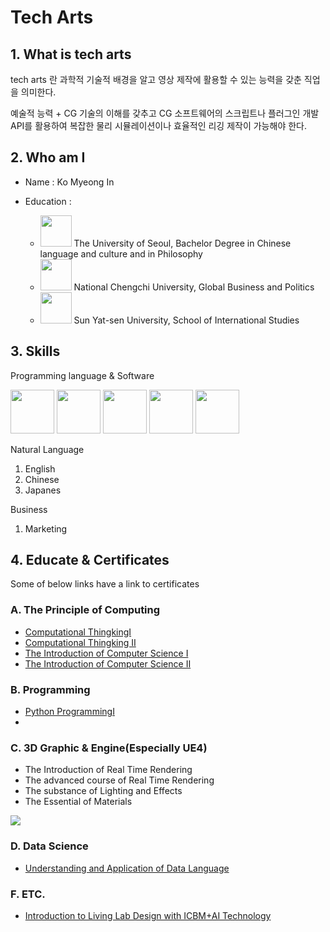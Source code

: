 # Tech Arts

## 1. What is tech arts

tech arts 란 과학적 기술적 배경을 알고 영상 제작에 활용할 수 있는 능력을 갖춘 직업을 의미한다.

예술적 능력 + CG 기술의 이해를 갖추고 CG 소프트웨어의 스크립트나 플러그인 개발 API를 활용하여 복잡한 물리 시뮬레이션이나 효율적인 리깅 제작이 가능해야 한다. 

## 2. Who am I

* Name : Ko Myeong In 

* Education : 
  * <img src = "https://media-exp1.licdn.com/dms/image/C560BAQE-trHdZRUljw/company-logo_200_200/0?e=1592438400&v=beta&t=8a2a0qWETN8KLxXFqsYSXu9Oux9zuw4JEj7KJGuSFU0" width="50px"> The University of Seoul, 
     Bachelor Degree in Chinese language and culture and  in Philosophy
  * <img src = "https://media-exp1.licdn.com/dms/image/C4E0BAQE9jKAkhYv11A/company-logo_200_200/0?e=1592438400&v=beta&t=uM9zW18o7Uz7jPYlS0JfbLczw9Fqz-3Qjl7aILX1OQc" width ="50px"> National Chengchi University, 
    Global Business and Politics
  * <img src = "https://media-exp1.licdn.com/dms/image/C4D0BAQH7CXPb4co58A/company-logo_200_200/0?e=1592438400&v=beta&t=mrnpmDR6Fop0ou7jyTvLQ1E8m2iqw6uGcMRDXezf2o0" width = "50px"> Sun Yat-sen University, 
    School of International Studies
    
## 3. Skills
Programming language & Software

<img src = "https://p7.hiclipart.com/preview/185/866/361/html-web-design-scalable-vector-graphics-world-wide-web-markup-language-html5-icon-hd.jpg" width = "70px"> <img src ="https://p7.hiclipart.com/preview/793/545/309/javascript-portable-network-graphics-logo-clip-art-computer-icons-vue-js.jpg" width = "70px"> <img src ="https://user-images.githubusercontent.com/42747200/46140125-da084900-c26d-11e8-8ea7-c45ae6306309.png" width="70px"> <img src = "https://cdn.icon-icons.com/icons2/112/PNG/512/python_18894.png" width ="70px"> <img src ="https://i7.pngguru.com/preview/150/606/545/unreal-engine-4-game-engine-logo-computer-software-game-logo.jpg" width = "70px">

Natural Language
1. English
2. Chinese
3. Japanes 

Business 
1. Marketing 

## 4. Educate & Certificates

Some of below links have a link to certificates 

### A. The Principle of Computing
* [Computational ThingkingⅠ](https://pabi.smartlearn.io/certificates/ee6ed85fadd641848a1d37a965332ec8)
* [Computational Thingking Ⅱ](https://pabi.smartlearn.io/certificates/5c23c5abad0d4fcd9a9c22c809de8ca9)
* [The Introduction of Computer Science Ⅰ](https://pabi.smartlearn.io/certificates/044e8a5e16fd455fb8983c79066c2fb2)
* [The Introduction of Computer Science Ⅱ](https://pabi.smartlearn.io/certificates/3f47ac523c4a4230b6175f4992e0596f)

### B. Programming 

* [Python ProgrammingⅠ](https://pabi.smartlearn.io/certificates/8ecaf7d590ad458b849dc1859af41aed) 
* 

### C. 3D Graphic & Engine(Especially UE4)

* The Introduction of Real Time Rendering
* The advanced course of Real Time Rendering
* The substance of Lighting and Effects
* The Essential of Materials

<img src = "https://postfiles.pstatic.net/MjAyMDAzMTNfMjMy/MDAxNTg0MDc1ODU5MzM2.ko6Z7HcOtcNhyrGwW48JaqUNkZ8o5zFSqW6IJmlIDD8g.rttwV3-8ytdkeKNH3j-hxUR3EdyJv2RgT1iltBwc67wg.PNG.skykmi1403/image.png?type=w773">

### D. Data Science

* [Understanding and Application of Data Language](http://www.kmooc.kr/certificates/cca06dd24d8b4a4f92cb9efcbf85434e)

### F. ETC.

*  [Introduction to Living Lab Design with ICBM+AI Technology](http://www.kmooc.kr/certificates/6f638485adf84ae3b0bb0e898feac069)

